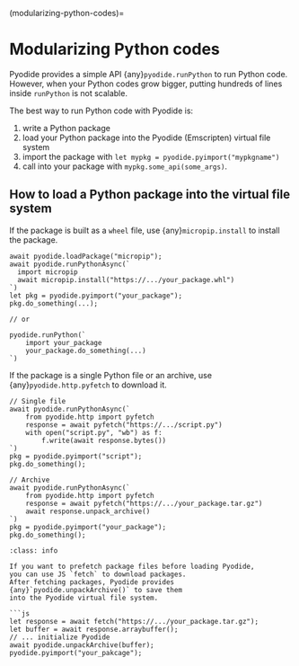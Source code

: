 
(modularizing-python-codes)=
# Modularizing Python codes

Pyodide provides a simple API {any}`pyodide.runPython` to run Python code.
However, when your Python codes grow bigger, putting hundreds of lines inside `runPython` is not scalable.

The best way to run Python code with Pyodide is:

1. write a Python package
1. load your Python package into the Pyodide (Emscripten) virtual file system
1. import the package with ``let mypkg = pyodide.pyimport("mypkgname")``
1. call into your package with ``mypkg.some_api(some_args)``.

## How to load a Python package into the virtual file system

If the package is built as a `wheel` file, use {any}`micropip.install` to
install the package.

```pyodide
await pyodide.loadPackage("micropip");
await pyodide.runPythonAsync(`
  import micropip
  await micropip.install("https://.../your_package.whl")
`)
let pkg = pyodide.pyimport("your_package");
pkg.do_something(...);

// or

pyodide.runPython(`
    import your_package
    your_package.do_something(...)
`)
```

If the package is a single Python file or an archive, use {any}`pyodide.http.pyfetch` to
download it.

```pyodide
// Single file
await pyodide.runPythonAsync(`
    from pyodide.http import pyfetch
    response = await pyfetch("https://.../script.py")
    with open("script.py", "wb") as f:
        f.write(await response.bytes())
`)
pkg = pyodide.pyimport("script");
pkg.do_something();
```

```pyodide
// Archive
await pyodide.runPythonAsync(`
    from pyodide.http import pyfetch
    response = await pyfetch("https://.../your_package.tar.gz")
    await response.unpack_archive()
`)
pkg = pyodide.pyimport("your_package");
pkg.do_something();
```

```{admonition} How can I prefetch package files before loading Pyodide
:class: info

If you want to prefetch package files before loading Pyodide,
you can use JS `fetch` to download packages.
After fetching packages, Pyodide provides {any}`pyodide.unpackArchive()` to save them
into the Pyodide virtual file system.

```js
let response = await fetch("https://.../your_package.tar.gz");
let buffer = await response.arraybuffer();
// ... initialize Pyodide
await pyodide.unpackArchive(buffer);
pyodide.pyimport("your_pakcage");
```